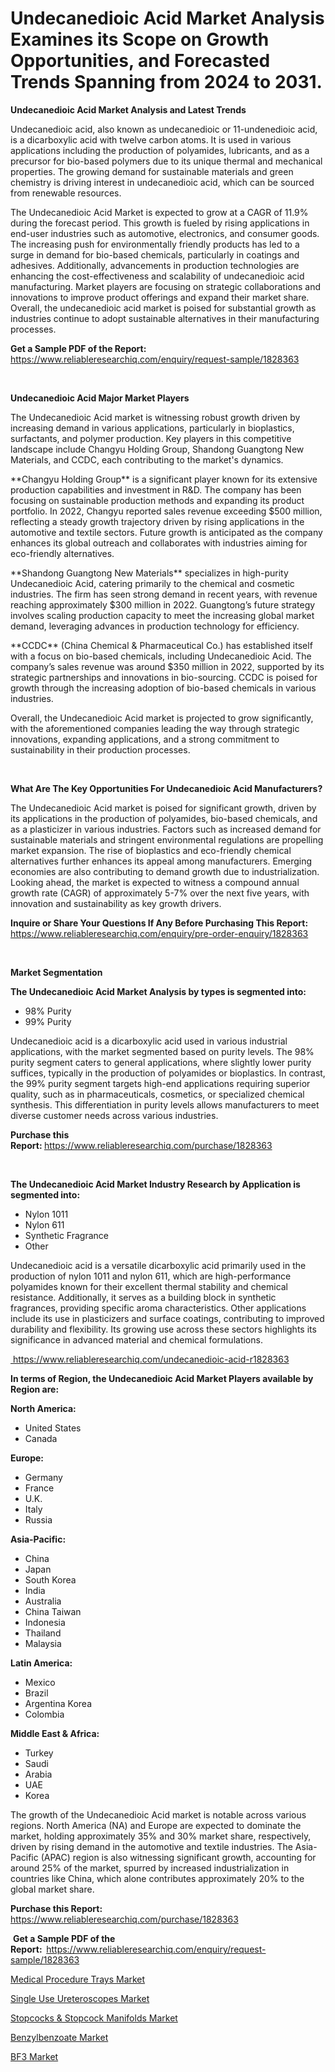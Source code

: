 <p><h1>Undecanedioic Acid Market Analysis Examines its Scope on Growth Opportunities, and Forecasted Trends Spanning from 2024 to 2031.</h1></p><p><strong>Undecanedioic Acid Market Analysis and Latest Trends</strong></p>
<p><p>Undecanedioic acid, also known as undecanedioic or 11-undenedioic acid, is a dicarboxylic acid with twelve carbon atoms. It is used in various applications including the production of polyamides, lubricants, and as a precursor for bio-based polymers due to its unique thermal and mechanical properties. The growing demand for sustainable materials and green chemistry is driving interest in undecanedioic acid, which can be sourced from renewable resources.</p><p>The Undecanedioic Acid Market is expected to grow at a CAGR of 11.9% during the forecast period. This growth is fueled by rising applications in end-user industries such as automotive, electronics, and consumer goods. The increasing push for environmentally friendly products has led to a surge in demand for bio-based chemicals, particularly in coatings and adhesives. Additionally, advancements in production technologies are enhancing the cost-effectiveness and scalability of undecanedioic acid manufacturing. Market players are focusing on strategic collaborations and innovations to improve product offerings and expand their market share. Overall, the undecanedioic acid market is poised for substantial growth as industries continue to adopt sustainable alternatives in their manufacturing processes.</p></p>
<p><strong>Get a Sample PDF of the Report:&nbsp;</strong> <a href="https://www.reliableresearchiq.com/enquiry/request-sample/1828363?utm_campaign=114&utm_medium=2&utm_source=Github&utm_content=ia&utm_term=10112024&utm_id=undecanedioic-acid">https://www.reliableresearchiq.com/enquiry/request-sample/1828363</a></p>
<p>&nbsp;</p>
<p><strong>Undecanedioic Acid Major Market Players</strong></p>
<p><p>The Undecanedioic Acid market is witnessing robust growth driven by increasing demand in various applications, particularly in bioplastics, surfactants, and polymer production. Key players in this competitive landscape include Changyu Holding Group, Shandong Guangtong New Materials, and CCDC, each contributing to the market's dynamics.</p><p>**Changyu Holding Group** is a significant player known for its extensive production capabilities and investment in R&D. The company has been focusing on sustainable production methods and expanding its product portfolio. In 2022, Changyu reported sales revenue exceeding $500 million, reflecting a steady growth trajectory driven by rising applications in the automotive and textile sectors. Future growth is anticipated as the company enhances its global outreach and collaborates with industries aiming for eco-friendly alternatives.</p><p>**Shandong Guangtong New Materials** specializes in high-purity Undecanedioic Acid, catering primarily to the chemical and cosmetic industries. The firm has seen strong demand in recent years, with revenue reaching approximately $300 million in 2022. Guangtong’s future strategy involves scaling production capacity to meet the increasing global market demand, leveraging advances in production technology for efficiency.</p><p>**CCDC** (China Chemical & Pharmaceutical Co.) has established itself with a focus on bio-based chemicals, including Undecanedioic Acid. The company’s sales revenue was around $350 million in 2022, supported by its strategic partnerships and innovations in bio-sourcing. CCDC is poised for growth through the increasing adoption of bio-based chemicals in various industries.</p><p>Overall, the Undecanedioic Acid market is projected to grow significantly, with the aforementioned companies leading the way through strategic innovations, expanding applications, and a strong commitment to sustainability in their production processes.</p></p>
<p>&nbsp;</p>
<p><strong>What Are The Key Opportunities For Undecanedioic Acid Manufacturers?</strong></p>
<p><p>The Undecanedioic Acid market is poised for significant growth, driven by its applications in the production of polyamides, bio-based chemicals, and as a plasticizer in various industries. Factors such as increased demand for sustainable materials and stringent environmental regulations are propelling market expansion. The rise of bioplastics and eco-friendly chemical alternatives further enhances its appeal among manufacturers. Emerging economies are also contributing to demand growth due to industrialization. Looking ahead, the market is expected to witness a compound annual growth rate (CAGR) of approximately 5-7% over the next five years, with innovation and sustainability as key growth drivers.</p></p>
<p><strong>Inquire or Share Your Questions If Any Before Purchasing This Report:</strong> <a href="https://www.reliableresearchiq.com/enquiry/pre-order-enquiry/1828363?utm_campaign=114&utm_medium=2&utm_source=Github&utm_content=ia&utm_term=10112024&utm_id=undecanedioic-acid">https://www.reliableresearchiq.com/enquiry/pre-order-enquiry/1828363</a></p>
<p>&nbsp;</p>
<p><strong>Market Segmentation</strong></p>
<p><strong>The Undecanedioic Acid Market Analysis by types is segmented into:</strong></p>
<p><ul><li>98% Purity</li><li>99% Purity</li></ul></p>
<p><p>Undecanedioic acid is a dicarboxylic acid used in various industrial applications, with the market segmented based on purity levels. The 98% purity segment caters to general applications, where slightly lower purity suffices, typically in the production of polyamides or bioplastics. In contrast, the 99% purity segment targets high-end applications requiring superior quality, such as in pharmaceuticals, cosmetics, or specialized chemical synthesis. This differentiation in purity levels allows manufacturers to meet diverse customer needs across various industries.</p></p>
<p><strong>Purchase this Report:&nbsp;</strong><a href="https://www.reliableresearchiq.com/purchase/1828363?utm_campaign=114&utm_medium=2&utm_source=Github&utm_content=ia&utm_term=10112024&utm_id=undecanedioic-acid">https://www.reliableresearchiq.com/purchase/1828363</a></p>
<p>&nbsp;</p>
<p><strong>The Undecanedioic Acid Market Industry Research by Application is segmented into:</strong></p>
<p><ul><li>Nylon 1011</li><li>Nylon 611</li><li>Synthetic Fragrance</li><li>Other</li></ul></p>
<p><p>Undecanedioic acid is a versatile dicarboxylic acid primarily used in the production of nylon 1011 and nylon 611, which are high-performance polyamides known for their excellent thermal stability and chemical resistance. Additionally, it serves as a building block in synthetic fragrances, providing specific aroma characteristics. Other applications include its use in plasticizers and surface coatings, contributing to improved durability and flexibility. Its growing use across these sectors highlights its significance in advanced material and chemical formulations.</p></p>
<p><a href="https://www.reliableresearchiq.com/undecanedioic-acid-r1828363?utm_campaign=114&utm_medium=2&utm_source=Github&utm_content=ia&utm_term=10112024&utm_id=undecanedioic-acid">&nbsp;https://www.reliableresearchiq.com/undecanedioic-acid-r1828363</a></p>
<p><strong>In terms of Region, the Undecanedioic Acid Market Players available by Region are:</strong></p>
<p>
    <p> <strong> North America: </strong>
        <ul>
            <li>United States</li>
            <li>Canada</li>
        </ul>
        </p> 
    <p> <strong> Europe: </strong>
        <ul>
            <li>Germany</li>
            <li>France</li>
            <li>U.K.</li>
            <li>Italy</li>
            <li>Russia</li>
        </ul>
        </p> 
    <p> <strong> Asia-Pacific: </strong>
        <ul>
            <li>China</li>
            <li>Japan</li>
            <li>South Korea</li>
            <li>India</li>
            <li>Australia</li>
            <li>China Taiwan</li>
            <li>Indonesia</li>
            <li>Thailand</li>
            <li>Malaysia</li>
        </ul>
        </p> 
    <p> <strong> Latin America: </strong>
        <ul>
            <li>Mexico</li>
            <li>Brazil</li>
            <li>Argentina Korea</li>
            <li>Colombia</li>
        </ul>
        </p> 
    <p> <strong> Middle East & Africa: </strong>
        <ul>
            <li>Turkey</li>
            <li>Saudi</li>
            <li>Arabia</li>
            <li>UAE</li>
            <li>Korea</li>
        </ul>
    </p>
    </p>
<p><p>The growth of the Undecanedioic Acid market is notable across various regions. North America (NA) and Europe are expected to dominate the market, holding approximately 35% and 30% market share, respectively, driven by rising demand in the automotive and textile industries. The Asia-Pacific (APAC) region is also witnessing significant growth, accounting for around 25% of the market, spurred by increased industrialization in countries like China, which alone contributes approximately 20% to the global market share.</p></p>
<p><strong>Purchase this Report: </strong><a href="https://www.reliableresearchiq.com/purchase/1828363?utm_campaign=114&utm_medium=2&utm_source=Github&utm_content=ia&utm_term=10112024&utm_id=undecanedioic-acid">https://www.reliableresearchiq.com/purchase/1828363</a></p>
<p>&nbsp;<strong>Get a Sample PDF of the Report:&nbsp;&nbsp;</strong><a href="https://www.reliableresearchiq.com/enquiry/request-sample/1828363?utm_campaign=114&utm_medium=2&utm_source=Github&utm_content=ia&utm_term=10112024&utm_id=undecanedioic-acid">https://www.reliableresearchiq.com/enquiry/request-sample/1828363</a></p>
<p><strong></strong></p>
<p><p><a href="https://issuu.com/reportprime-2/docs/medical-procedure-trays-market-size_5f45c512c9490c?utm_campaign=114&utm_medium=2&utm_source=Github&utm_content=ia&utm_term=10112024&utm_id=undecanedioic-acid">Medical Procedure Trays Market</a></p><p><a href="https://issuu.com/reportprime-2/docs/single-use-ureteroscopes-market-siz_562ef0dcccca94?utm_campaign=114&utm_medium=2&utm_source=Github&utm_content=ia&utm_term=10112024&utm_id=undecanedioic-acid">Single Use Ureteroscopes Market</a></p><p><a href="https://www.linkedin.com/pulse/key-drivers-stopcocks-stopcock-manifolds-market-trends-4szpf?utm_campaign=114&utm_medium=2&utm_source=Github&utm_content=ia&utm_term=10112024&utm_id=undecanedioic-acid">Stopcocks & Stopcock Manifolds Market</a></p><p><a href="https://github.com/rieuydbalon3b/Market-Research-Report-List-1/blob/main/benzylbenzoate-market.md?utm_campaign=114&utm_medium=2&utm_source=Github&utm_content=ia&utm_term=10112024&utm_id=undecanedioic-acid">Benzylbenzoate Market</a></p><p><a href="https://github.com/kiara3n0pau/Market-Research-Report-List-1/blob/main/bf3-market.md?utm_campaign=114&utm_medium=2&utm_source=Github&utm_content=ia&utm_term=10112024&utm_id=undecanedioic-acid">BF3 Market</a></p></p>